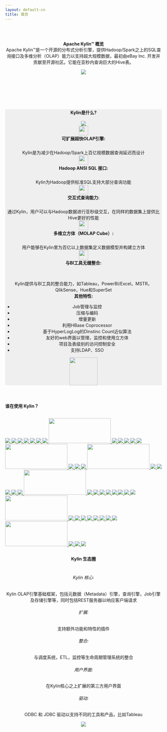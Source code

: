 ```yaml
---
layout: default-cn
title: 首页
---
```



<main id="main" >
  <div class="container" >
    <div id="zero" class=" main" >
      <header style=" padding:2em 0 4em 0;">
        <div class="container" >
          <h4 class="index-title"><span>Apache Kylin™ 概览</span></h4>
          <div class="row" style="margin-top:-20px;">
            <div class="col-sm-12 col-md-12">              
              <p class="title_text"> Apache Kylin™是一个开源的分布式分析引擎，提供Hadoop/Spark之上的SQL查询接口及多维分析（OLAP）能力以支持超大规模数据，最初由eBay Inc. 开发并贡献至开源社区。它能在亚秒内查询巨大的Hive表。</p>
              <img id="diagram" src="{{ "/assets/images/kylin_diagram.png"| prepend: site.baseurl }}"> </div>
          </div>
        </div>
        <!-- /container --> 
      </header>
    </div>
    <!-- / section --> 
  </div>
  <!-- /container -->
  <section id="second" class="main">
    <header style="background-color:#efefef;">
      <div class="container"  >
        <h4 class="index-title"><span> Kylin是什么? </span></h4>
        <img id="intro_logo" src="{{"/assets/images/kylin_logo.png" | prepend: site.baseurl }}">
        <!-- second-->
        <div class="row">
          <div class="col-sm-8 col-md-8">
            <div class="col-sm-6 col-md-6 ">
              <div class="card-s">
                <div class="home-pic">
                  <img width="30" src="{{"/assets/images/icon_index_olap.png" | prepend: site.baseurl }}">
                </div>
                <b>可扩展超快OLAP引擎: </b><br/>
                <div class="indent" style="margin-top: 25px">Kylin是为减少在Hadoop/Spark上百亿规模数据查询延迟而设计</div>
              </div>
            </div>
            <div class="col-sm-6 col-md-6">
              <div class="card-s">
                <div class="home-pic">
                  <img width="30" src="{{"/assets/images/icon_index_hadoop.png" | prepend: site.baseurl }}">
                </div>
                <b>Hadoop ANSI SQL 接口: </b><br/>
                <div class="indent" style="margin-top: 25px">Kylin为Hadoop提供标准SQL支持大部分查询功能</div>
              </div>
            </div>
            <div class="col-sm-6 col-md-6">
              <div class="card-s">
                <div class="home-pic">
                  <img width="30" src="{{"/assets/images/icon_index_query.png" | prepend: site.baseurl }}">
                </div>
                <b>交互式查询能力: </b><br/>
                <div class="indent" style="margin-top: 25px">通过Kylin，用户可以与Hadoop数据进行亚秒级交互，在同样的数据集上提供比Hive更好的性能</div>
              </div>
            </div>
            <div class="col-sm-6 col-md-6"> 
              <div class="card-s">
                <div class="home-pic">
                  <img width="30" src="{{"/assets/images/icon_index_cube.png" | prepend: site.baseurl }}"> 
                </div>
                <b>多维立方体（MOLAP Cube）: </b><br/>
                <div class="indent" style="margin-top: 25px">用户能够在Kylin里为百亿以上数据集定义数据模型并构建立方体</div>
              </div>
            </div>
            <div class="col-sm-12 col-md-12">
              <div class="card-s">
                <div class="home-pic">
                  <img width="30" src="{{"/assets/images/icon_index_shape.png" | prepend: site.baseurl }}">
                </div>
                <b>与BI工具无缝整合:</b><br/>
                <div class="indent" style="margin-top: 47px">Kylin提供与BI工具的整合能力，如Tableau，PowerBI/Excel，MSTR，QlikSense，Hue和SuperSet</div>
              </div>
            </div>
          </div>
          <div class="col-sm-4 col-md-4 card-l">
            <b>其他特性:</b> <br/>
            <ul class="indent">
              <li>Job管理与监控 </li>
              <li>压缩与编码 </li>
              <li>增量更新 </li>
              <li>利用HBase Coprocessor</li>
              <li>基于HyperLogLog的Dinstinc Count近似算法</li>
              <li>友好的web界面以管理，监控和使用立方体 </li>
              <li>项目及表级别的访问控制安全</li>
              <li>支持LDAP、SSO </li>
            </ul>
            <div class="other-pic">
              <img width="90" src="{{"/assets/images/icon_index_highlights.png" | prepend: site.baseurl }}">
            </div>
          </div>
        </div>
      </div>
      <!-- /container --> 
    </header>
  </section>
  <!-- second -->
  <section id="first" class="main">
    <div class="container" >
        <h4 class="index-title" style="margin-top:50px;"><span>谁在使用 Kylin？</span></h4>
        <div class="row" style="margin-top:30px;">
            <!-- 1 -->
            <a class="sponsor" href="http://www.ebay.com/"> 
                <img src="/images/logo/ebay.png">
            </a>
            <a class="sponsor" href="https://www.cisco.com/"> 
                <img src="/images/logo/cisco.png">
            </a>
            <a class="sponsor" href="https://about.yahoo.co.jp/info/en/"> 
                <img src="/images/logo/yahoo.png">
            </a>
            <a class="sponsor" href="https://www.samsung.com/cn/"> 
                <img src="/images/logo/samsung.png">
            </a>
            <a class="sponsor" href="http://map.baidu.com/"> 
                <img src="/images/logo/baidu.png">
            </a>
            <!-- 2 -->
            <a class="sponsor" href="https://www.gome.com.cn/"> 
                <img src="/images/logo/gome.png">
            </a>
            <a class="sponsor" href="https://www.jpmorgan.com/"> 
                <img src="/images/logo/jpmorgan.png">
            </a>
            <a class="sponsor" href="https://strikingly.com/"> 
                <img style="width: 200px;height: 80px" src="/images/logo/strikingly.png">
            </a>
            <a class="sponsor" href="https://cn.danale.com/"> 
                <img src="/images/logo/danale.png">
            </a>
            <a class="sponsor" href="https://www.58.com/"> 
                <img src="/images/logo/58.png">
            </a>
            <!-- 3 -->
            <a class="sponsor" href="http://www.jd.com/"> 
                <img src="/images/logo/jd.png">
            </a>
            <a class="sponsor" href="http://www.4399.com/"> 
                <img src="/images/logo/4399.png">
            </a>
            <a class="sponsor" href="http://www.exponential.com/"> 
                <img src="/images/logo/exponential.png">
            </a>
            <a class="sponsor" href="http://www.ctrip.com/"> 
                <img style="width: 200px;height: 80px" src="/images/logo/ctrip.png">
            </a>
            <a class="sponsor" href="http://www.didiglobal.com/"> 
                <img src="/images/logo/didi.png">
            </a>
            <!-- 4 -->
            <a class="sponsor" href="http://www.dream-it.cn/"> 
                <img src="/images/logo/dreamsoft.png">
            </a>
            <a class="sponsor" href="http://www.meituan.com/"> 
                <img src="/images/logo/meituan.png">
            </a>
            <a class="sponsor" href="https://kyligence.io/"> 
                <img style="width: 200px;height: 80px;text-align: left;" src="/images/logo/kyligence.jpg">
            </a>
            <a class="sponsor" href="https://www.envision-group.com/cn/"> 
                <img src="/images/logo/envision.png">
            </a>
            <a class="sponsor" href="https://gameforge.com/"> 
                <img src="/images/logo/gameforge.png">
            </a>
            <!-- 5 -->
            <a class="sponsor" href="https://www.glispa.com/"> 
                <img src="/images/logo/glispa.jpg">
            </a>
            <a class="sponsor" href="https://www.sohu.com/"> 
                <img src="/images/logo/soho.png">
            </a>
            <a class="sponsor" href="http://www.300.cn/"> 
                <img src="/images/logo/growforce.png">
            </a>
            <a class="sponsor" href="https://www.hobsons.com/"> 
                <img style="width: 200px;height: 80px" src="/images/logo/hobsons.png">
            </a>
            <a class="sponsor" href="http://www.iflytek.com/"> 
                <img src="/images/logo/iflytek.png">
            </a>
            <!-- 6 -->
            <a class="sponsor" href="http://www.iqiyi.com/"> 
                <img src="/images/logo/iqiyi.png">
            </a>
            <a class="sponsor" href="javascript:void(0);">
                <img src="/images/logo/leeco.png">
            </a>
            <a class="sponsor" href="https://www.meizu.com/"> 
                <img src="/images/logo/meizu.png">
            </a>
            <a class="sponsor" href="http://life.pingan.com/"> 
                <img src="/images/logo/pingan.png">
            </a>
            <a class="sponsor" href="https://www.qunar.com/"> 
                <img src="/images/logo/qunar.png">
            </a>
            <!-- 7 -->
            <a class="sponsor" href="http://www.stratebi.com/"> 
                <img src="/images/logo/stratebi.png">
            </a>
            <a class="sponsor" href="https://www.toutiao.com/"> 
                <img src="/images/logo/toutiao.png">
            </a>
            <a class="sponsor" href="https://www.trinitymobility.com/"> 
                <img style="width: 200px;height: 80px" src="/images/logo/trinity.png">
            </a>
            <a class="sponsor" href="http://www.uc.cn/"> 
                <img src="/images/logo/uc.png">
            </a>
            <a class="sponsor" href="http://www.vip.com/"> 
                <img src="/images/logo/vipcom.png">
            </a>
            <!-- 8 -->
            <a class="sponsor" href="http://www.wanda.cn/"> 
                <img src="/images/logo/wanda.png">
            </a>
            <a class="sponsor" href="http://www.zte.com.cn/"> 
                <img src="/images/logo/zte.png">
            </a>             
            <a class="sponsor" href="https://www.infoworks.io/"> 
                <img src="/images/logo/infoworks.png">
            </a>
            <a class="sponsor" href="https://www.expedia.com/"> 
                <img src="/images/logo/expedia.jpg">
            </a>             
            <a class="sponsor" href="https://www.telecoming.com/"> 
                <img src="/images/logo/telecoming.jpg">
            </a>
            <!-- 9 -->
            <a class="sponsor" href="http://www.163.com/"> 
                <img src="/images/logo/netease.png">
            </a>
            <a class="sponsor" href="http://www.mininglamp.com/"> 
                <img style="width: 200px;height: 80px;margin-bottom: 10px;text-align: left;" src="/images/logo/mininglamp.png">
            </a>
            <a class="sponsor" href="https://www.ele.me/home/"> 
                <img src="/images/logo/ele.png">
            </a>
            <a class="sponsor" href="https://www.teld.cn/"> 
                <img src="/images/logo/teld.png">
            </a>
            <a class="sponsor" href="https://www.qq.com/"> 
                <img src="/images/logo/qq.png">
            </a>
        </div>
        <!-- /container --> 
      </div>
   <header>
      <div class="container" >
        <h4 class="index-title"><span>Kylin 生态圈</span></h4>
        <div class="row" style="margin-top:40px;">
          <div class="col-sm-7 col-md-7" id="ecosystem">
            <h6>
              <span class="circle-spot">Kylin 核心:</span>
            </h6> 
            <p>Kylin OLAP引擎基础框架，包括元数据（Metadata）引擎，查询引擎，Job引擎及存储引擎等，同时包括REST服务器以响应客户端请求</p>
            <h6>
              <span class="circle-spot">扩展:</span>
            </h6> 
            <p>支持额外功能和特性的插件</p>
            <h6>
              <span class="circle-spot">整合:</span>
            </h6> 
            <p>与调度系统，ETL，监控等生命周期管理系统的整合</p>
            <h6>
              <span class="circle-spot">用户界面:</span>
            </h6> 
            <p>在Kylin核心之上扩展的第三方用户界面</p>
            <h6>
              <span class="circle-spot">驱动:</span>
            </h6> 
            <p>ODBC 和 JDBC 驱动以支持不同的工具和产品，比如Tableau</p>
          </div>
          <div class="col-sm-5 col-md-5"> <img id="core" src="{{"/assets/images/core.png"| prepend: site.baseurl }}"> </div>
        </div>
        <!-- /container --> 
      </div>
    </header>
  </section>  
</main>
